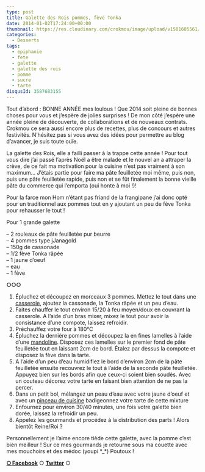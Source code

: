 ```yaml
---
type: post
title: Galette des Rois pommes, fève Tonka
date: 2014-01-02T17:24:00+00:00
thumbnail: https://res.cloudinary.com/crokmou/image/upload/v1501605561/020114_galette_roi_pomme_feve_tonka_0001-160x107_fcpuwr.jpg
categories: 
  - Desserts
tags: 
  - epiphanie
  - fete
  - galette
  - galette des rois
  - pomme
  - sucre
  - tarte
disqusId: 3587683155
---
```


Tout d’abord : BONNE ANNÉE mes loulous ! Que 2014 soit pleine de bonnes choses pour vous et j’espère de jolies surprises ! De mon côté j’espère une année pleine de découverte, de collaborations et de nouveaux contrats. Crokmou ce sera aussi encore plus de recettes, plus de concours et autres festivités. N’hésitez pas si vous avez des idées pour permettre au blog d’avancer, je suis toute ouïe.

La galette des Rois, elle a failli passer à la trappe cette année ! Pour tout vous dire j’ai passé l’après Noël a être malade et le nouvel an a attraper la crève, de ce fait ma motivation pour la cuisine n’est pas vraiment à son maximum… J’étais partie pour faire ma pâte feuilletée moi même, puis non, puis une pâte feuilletée rapide, puis non et se fût finalement la bonne vieille pâte du commerce qui l’emporta (oui honte à moi !)!

Pour la farce mon Hom n’étant pas friand de la frangipane j’ai donc opté pour un traditionnel aux pommes tout en y ajoutant un peu de fève Tonka pour rehausser le tout !



Pour 1 grande galette

– 2 rouleaux de pâte feuilletée pur beurre  
– 4 pommes type jJanagold  
– 150g de cassonade  
– 1/2 fève Tonka râpée  
– 1 jaune d’oeuf  
– eau  
– 1 fève



**○○○**

1) Épluchez et découpez en morceaux 3 pommes. Mettez le tout dans une [casserole](http://www.rueducommerce.fr/m/pl/malid:115), ajoutez la cassonade, la Tonka râpée et un peu d’eau.  
2) Faites chauffer le tout environ 15/20 à feu moyen/doux en couvrant la casserole. A l’aide d’un bras mixer, mixez le tout pour avoir la consistance d’une compote, laissez refroidir.  
3) Préchauffez votre four à 180°C  
4) Épluchez la dernière pommes et découpez la en fines lamelles à l’aide d’une [mandoline](http://www.rueducommerce.fr/m/pl/malid:5325288). Disposez ces lamelles sur le premier fond de pâte feuilletée tout en laissant 2cm de bord. Étalez par dessus la compote et disposez la fève dans la tarte.  
5) A l’aide d’un peu d’eau humidifiez le bord d’environ 2cm de la pâte feuilletée ensuite recouvrez le tout à l’aide de la seconde pâte feuilletée. Appuyez bien sur les bords afin que ceux-ci soient bien soudés. Avec un couteau décorez votre tarte en faisant bien attention de ne pas la percer.  
6) Dans un petit bol, mélangez un peau d’eau avec votre jaune d’oeuf et avec un [pinceau de cuisine](http://www.rueducommerce.fr/index/pinceau%20de%20cuisine) badigeonnez votre tarte de cette mixture  
7) Enfournez pour environ 30/40 minutes, une fois votre galette bien dorée, laissez la refroidir un peu.  
8) Appelez les gourmands et procédez à la distribution des parts ! Alors bientôt Reine/Roi ?

Personnellement je l’aime encore tiède cette galette, avec la pomme c’est bien meilleur ! Sur ce mes gourmands je retourne sous ma couette avec mes mouchoirs et des médoc (youpi \*_\*) Poutoux !

[**○<span style="font-size: xx-small; margin: 0px; outline: 0px; padding: 0px;"><span style="font-family: Arial, Helvetica, sans-serif; margin: 0px; outline: 0px; padding: 0px;"> </span></span>Facebook**](https://www.facebook.com/pages/CroKMou/148093255259077) ○ [**Twitter**](https://twitter.com/Crokmou) ○